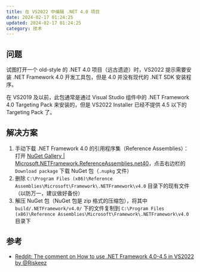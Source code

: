```yaml
---
title: 在 VS2022 中编辑 .NET 4.0 项目
date: 2024-02-17 01:24:25
updated: 2024-02-17 01:24:25
category: 技术
---
```

## 问题
试图打开一个 old-style 的 .NET 4.0 项目（远古遗迹）时，VS2022 提示需要安装 .NET Framework 4.0 开发工具包，但是 4.0 并没有现代的 .NET SDK 安装程序。
<!--more-->

在 VS2019 及以前，此包通常是通过 Visual Studio 组件中的 .NET Framework 4.0 Targeting Pack 来安装的，但是 VS2022 Installer 已经不提供 4.5 以下的 Targeting Pack 了。

## 解决方案
1. 手动下载 .NET Framework 4.0 的引用程序集（Reference Assemblies）：  
   打开 [NuGet Gallery | Microsoft.NETFramework.ReferenceAssemblies.net40](https://www.nuget.org/packages/microsoft.netframework.referenceassemblies.net40)，点击右边栏的 `Download package` 下载 NuGet 包（`.nupkg` 文件）
2. 删除 `C:\Program Files (x86)\Reference Assemblies\Microsoft\Framework\.NETFramework\v4.0` 目录下的现有文件（以防万一，建议做好备份）
3. 解压 NuGet 包（NuGet 包是 zip 格式的压缩包），将其中 `build/.NETFramework/v4.0/` 下的文件复制到 `C:\Program Files (x86)\Reference Assemblies\Microsoft\Framework\.NETFramework\v4.0` 目录下

## 参考
- [Reddit: The comment on How to use .NET Framework 4.0-4.5 in VS2022 by @Riskeez](https://www.reddit.com/r/VisualStudio/comments/qyfio0/comment/hmxr90v/?utm_source=share&utm_medium=web2x&context=3)
